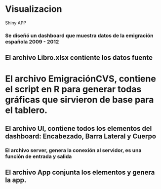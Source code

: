 # Visualizacion
Shiny APP
### Se diseñó un dashboard que muestra datos de la emigración española 2009 - 2012
## El archivo Libro.xlsx contiente los datos fuente
# El archivo EmigraciónCVS, contiene el script en R para generar todas gráficas que sirvieron de base para el tablero.
## El archivo UI, contiene todos los elementos del dashboard: Encabezado, Barra Lateral y Cuerpo
### El archivo server, genera la conexión al servidor, es una función de entrada y salida
## El archivo App conjunta los elementos y genera la app.
